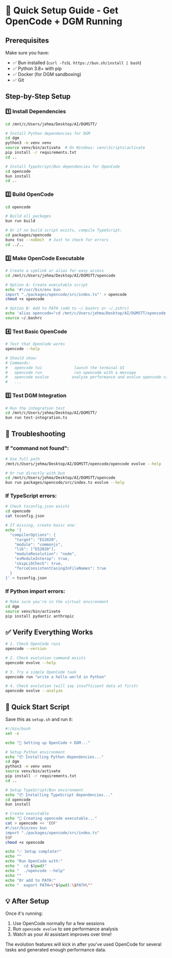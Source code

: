 # 🚀 Quick Setup Guide - Get OpenCode + DGM Running

## Prerequisites
Make sure you have:
- ✅ Bun installed (`curl -fsSL https://bun.sh/install | bash`)
- ✅ Python 3.8+ with pip
- ✅ Docker (for DGM sandboxing)
- ✅ Git

## Step-by-Step Setup

### 1️⃣ Install Dependencies

```bash
cd /mnt/c/Users/jehma/Desktop/AI/DGMSTT/

# Install Python dependencies for DGM
cd dgm
python3 -m venv venv
source venv/bin/activate  # On Windows: venv\Scripts\activate
pip install -r requirements.txt
cd ..

# Install TypeScript/Bun dependencies for OpenCode
cd opencode
bun install
cd ..
```

### 2️⃣ Build OpenCode

```bash
cd opencode

# Build all packages
bun run build

# Or if no build script exists, compile TypeScript:
cd packages/opencode
bunx tsc --noEmit  # Just to check for errors
cd ../..
```

### 3️⃣ Make OpenCode Executable

```bash
# Create a symlink or alias for easy access
cd /mnt/c/Users/jehma/Desktop/AI/DGMSTT/opencode

# Option A: Create executable script
echo '#!/usr/bin/env bun
import "./packages/opencode/src/index.ts"' > opencode
chmod +x opencode

# Option B: Add to PATH (add to ~/.bashrc or ~/.zshrc)
echo 'alias opencode="cd /mnt/c/Users/jehma/Desktop/AI/DGMSTT/opencode && bun run packages/opencode/src/index.ts"' >> ~/.bashrc
source ~/.bashrc
```

### 4️⃣ Test Basic OpenCode

```bash
# Test that OpenCode works
opencode --help

# Should show:
# Commands:
#   opencode tui              launch the terminal UI
#   opencode run              run opencode with a message
#   opencode evolve          analyze performance and evolve opencode capabilities
#   ...
```

### 5️⃣ Test DGM Integration

```bash
# Run the integration test
cd /mnt/c/Users/jehma/Desktop/AI/DGMSTT/
bun run test-integration.ts
```

## 🔧 Troubleshooting

### If "command not found":
```bash
# Use full path
/mnt/c/Users/jehma/Desktop/AI/DGMSTT/opencode/opencode evolve --help

# Or run directly with bun
cd /mnt/c/Users/jehma/Desktop/AI/DGMSTT/opencode
bun run packages/opencode/src/index.ts evolve --help
```

### If TypeScript errors:
```bash
# Check tsconfig.json exists
cd opencode
cat tsconfig.json

# If missing, create basic one:
echo '{
  "compilerOptions": {
    "target": "ES2020",
    "module": "commonjs",
    "lib": ["ES2020"],
    "moduleResolution": "node",
    "esModuleInterop": true,
    "skipLibCheck": true,
    "forceConsistentCasingInFileNames": true
  }
}' > tsconfig.json
```

### If Python import errors:
```bash
# Make sure you're in the virtual environment
cd dgm
source venv/bin/activate
pip install pydantic anthropic
```

## ✅ Verify Everything Works

```bash
# 1. Check OpenCode runs
opencode --version

# 2. Check evolution command exists
opencode evolve --help

# 3. Try a simple OpenCode task
opencode run "write a hello world in Python"

# 4. Check evolution (will say insufficient data at first)
opencode evolve --analyze
```

## 🎯 Quick Start Script

Save this as `setup.sh` and run it:

```bash
#!/bin/bash
set -e

echo "🚀 Setting up OpenCode + DGM..."

# Setup Python environment
echo "📦 Installing Python dependencies..."
cd dgm
python3 -m venv venv
source venv/bin/activate
pip install -r requirements.txt
cd ..

# Setup TypeScript/Bun environment  
echo "📦 Installing TypeScript dependencies..."
cd opencode
bun install

# Create executable
echo "🔧 Creating opencode executable..."
cat > opencode << 'EOF'
#!/usr/bin/env bun
import "./packages/opencode/src/index.ts"
EOF
chmod +x opencode

echo "✅ Setup complete!"
echo ""
echo "Run OpenCode with:"
echo "  cd $(pwd)"
echo "  ./opencode --help"
echo ""
echo "Or add to PATH:"
echo "  export PATH=\"$(pwd):\$PATH\""
```

## 💡 After Setup

Once it's running:
1. Use OpenCode normally for a few sessions
2. Run `opencode evolve` to see performance analysis
3. Watch as your AI assistant improves over time!

The evolution features will kick in after you've used OpenCode for several tasks and generated enough performance data.